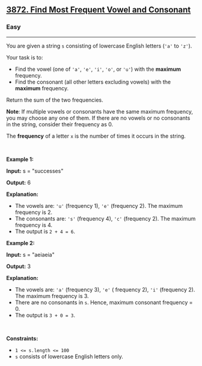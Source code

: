 <h2><a href="https://leetcode.com/problems/find-most-frequent-vowel-and-consonant/description/?envType=daily-question&envId=2025-09-13&difficulty=EASY&page=1">3872. Find Most Frequent Vowel and Consonant</a></h2><h3>Easy</h3><hr><p>You are given a string <code>s</code> consisting of lowercase English letters (<code>&#39;a&#39;</code> to <code>&#39;z&#39;</code>). </p>

<p>Your task is to:</p>

<ul>
	<li>Find the vowel (one of <code>&#39;a&#39;</code>, <code>&#39;e&#39;</code>, <code>&#39;i&#39;</code>, <code>&#39;o&#39;</code>, or <code>&#39;u&#39;</code>) with the <strong>maximum</strong> frequency.</li>
	<li>Find the consonant (all other letters excluding vowels) with the <strong>maximum</strong> frequency.</li>
</ul>

<p>Return the sum of the two frequencies.</p>

<p><strong>Note</strong>: If multiple vowels or consonants have the same maximum frequency, you may choose any one of them. If there are no vowels or no consonants in the string, consider their frequency as 0.</p>
The <strong>frequency</strong> of a letter <code>x</code> is the number of times it occurs in the string.
<p>&nbsp;</p>
<p><strong class="example">Example 1:</strong></p>

<div class="example-block">
<p><strong>Input:</strong> <span class="example-io">s = &quot;successes&quot;</span></p>

<p><strong>Output:</strong> <span class="example-io">6</span></p>

<p><strong>Explanation:</strong></p>

<ul>
	<li>The vowels are: <code>&#39;u&#39;</code> (frequency 1), <code>&#39;e&#39;</code> (frequency 2). The maximum frequency is 2.</li>
	<li>The consonants are: <code>&#39;s&#39;</code> (frequency 4), <code>&#39;c&#39;</code> (frequency 2). The maximum frequency is 4.</li>
	<li>The output is <code>2 + 4 = 6</code>.</li>
</ul>
</div>

<p><strong class="example">Example 2:</strong></p>

<div class="example-block">
<p><strong>Input:</strong> <span class="example-io">s = &quot;aeiaeia&quot;</span></p>

<p><strong>Output:</strong> <span class="example-io">3</span></p>

<p><strong>Explanation:</strong></p>

<ul>
	<li>The vowels are: <code>&#39;a&#39;</code> (frequency 3), <code>&#39;e&#39;</code> ( frequency 2), <code>&#39;i&#39;</code> (frequency 2). The maximum frequency is 3.</li>
	<li>There are no consonants in <code>s</code>. Hence, maximum consonant frequency = 0.</li>
	<li>The output is <code>3 + 0 = 3</code>.</li>
</ul>
</div>

<p>&nbsp;</p>
<p><strong>Constraints:</strong></p>

<ul>
	<li><code>1 &lt;= s.length &lt;= 100</code></li>
	<li><code>s</code> consists of lowercase English letters only.</li>
</ul>
